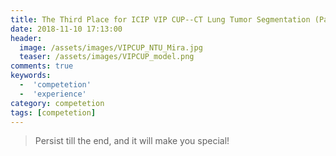 ```yaml
---
title: The Third Place for ICIP VIP CUP--CT Lung Tumor Segmentation (Part 1 the Journey of the Competetion)
date: 2018-11-10 17:13:00
header:
  image: /assets/images/VIPCUP_NTU_Mira.jpg
  teaser: /assets/images/VIPCUP_model.png
comments: true
keywords:
  -  'competetion'
  -  'experience'
category: competetion
tags: [competetion]
---
```


> Persist till the end, and it will make you special!

